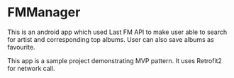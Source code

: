 # FMManager

This is an android app which used Last FM API to make user able to search for artist and corresponding top albums. User can also save albums as favourite.

This app is a sample project demonstrating MVP pattern. 
It uses Retrofit2 for network call.
